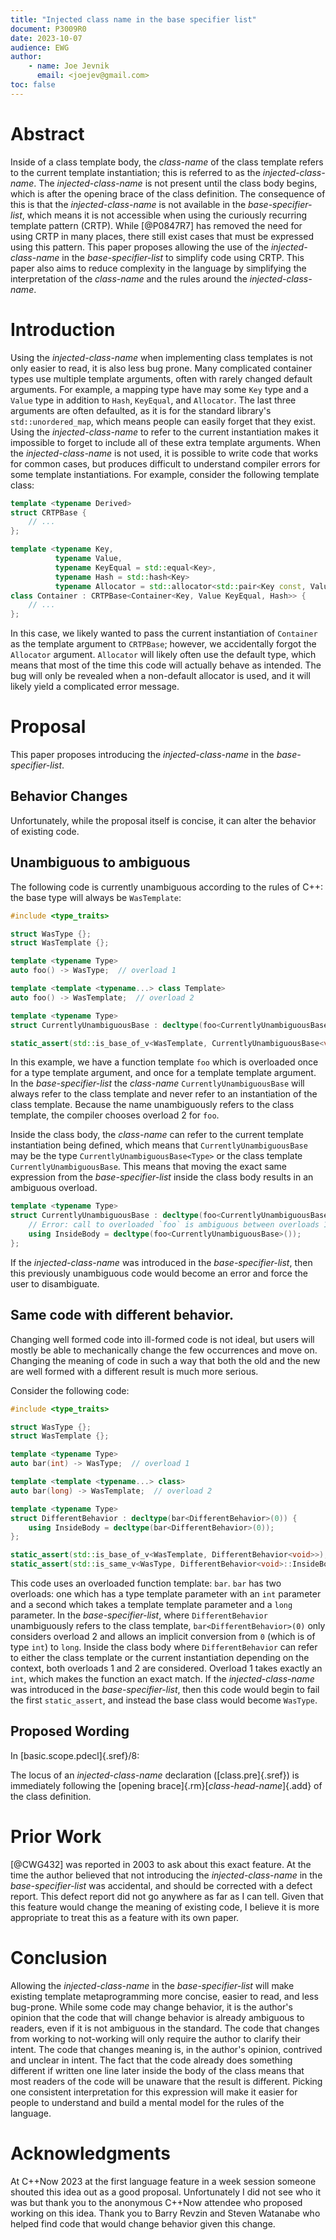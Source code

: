 ```yaml
---
title: "Injected class name in the base specifier list"
document: P3009R0
date: 2023-10-07
audience: EWG
author:
    - name: Joe Jevnik
      email: <joejev@gmail.com>
toc: false
---
```


# Abstract

Inside of a class template body, the _class-name_ of the class template refers to the current template instantiation; this is referred to as the _injected-class-name_.
The _injected-class-name_ is not present until the class body begins, which is after the opening brace of the class definition.
The consequence of this is that the _injected-class-name_ is not available in the _base-specifier-list_, which means it is not accessible when using the curiously recurring template pattern (CRTP).
While [@P0847R7] has removed the need for using CRTP in many places, there still exist cases that must be expressed using this pattern.
This paper proposes allowing the use of the _injected-class-name_ in the _base-specifier-list_ to simplify code using CRTP.
This paper also aims to reduce complexity in the language by simplifying the interpretation of the _class-name_ and the rules around the _injected-class-name_.

# Introduction

Using the _injected-class-name_ when implementing class templates is not only easier to read, it is also less bug prone.
Many complicated container types use multiple template arguments, often with rarely changed default arguments.
For example, a mapping type have may some `Key` type and a `Value` type in addition to `Hash`, `KeyEqual`, and `Allocator`.
The last three arguments are often defaulted, as it is for the standard library's `std::unordered_map`, which means people can easily forget that they exist.
Using the _injected-class-name_ to refer to the current instantiation makes it impossible to forget to include all of these extra template arguments.
When the _injected-class-name_ is not used, it is possible to write code that works for common cases, but produces difficult to understand compiler errors for some template instantiations.
For example, consider the following template class:

```c++
template <typename Derived>
struct CRTPBase {
    // ...
};

template <typename Key,
          typename Value,
          typename KeyEqual = std::equal<Key>,
          typename Hash = std::hash<Key>
          typename Allocator = std::allocator<std::pair<Key const, Value>>>
class Container : CRTPBase<Container<Key, Value KeyEqual, Hash>> {
    // ...
};
```

In this case, we likely wanted to pass the current instantiation of `Container` as the template argument to `CRTPBase`; however, we accidentally forgot the `Allocator` argument.
`Allocator` will likely often use the default type, which means that most of the time this code will actually behave as intended.
The bug will only be revealed when a non-default allocator is used, and it will likely yield a complicated error message.

# Proposal

This paper proposes introducing the _injected-class-name_ in the _base-specifier-list_.

## Behavior Changes

Unfortunately, while the proposal itself is concise, it can alter the behavior of existing code.

## Unambiguous to ambiguous

The following code is currently unambiguous according to the rules of C++: the base type will always be `WasTemplate`:

```c++
#include <type_traits>

struct WasType {};
struct WasTemplate {};

template <typename Type>
auto foo() -> WasType;  // overload 1

template <template <typename...> class Template>
auto foo() -> WasTemplate;  // overload 2

template <typename Type>
struct CurrentlyUnambiguousBase : decltype(foo<CurrentlyUnambiguousBase>()) {};

static_assert(std::is_base_of_v<WasTemplate, CurrentlyUnambiguousBase<void>>);
```

In this example, we have a function template `foo` which is overloaded once for a type template argument, and once for a template template argument.
In the _base-specifier-list_ the _class-name_ `CurrentlyUnambiguousBase` will always refer to the class template and never refer to an instantiation of the class template.
Because the name unambiguously refers to the class template, the compiler chooses overload 2 for `foo`.

Inside the class body, the _class-name_ can refer to the current template instantiation being defined, which means that `CurrentlyUnambiguousBase` may be the type `CurrentlyUnambiguousBase<Type>` or the class template `CurrentlyUnambiguousBase`.
This means that moving the exact same expression from the _base-specifier-list_ inside the class body results in an ambiguous overload.

```c++
template <typename Type>
struct CurrentlyUnambiguousBase : decltype(foo<CurrentlyUnambiguousBase>()) {
    // Error: call to overloaded `foo` is ambiguous between overloads 1 and 2
    using InsideBody = decltype(foo<CurrentlyUnambiguousBase>());
};
```

If the _injected-class-name_ was introduced in the _base-specifier-list_, then this previously unambiguous code would become an error and force the user to disambiguate.

## Same code with different behavior.

Changing well formed code into ill-formed code is not ideal, but users will mostly be able to mechanically change the few occurrences and move on.
Changing the meaning of code in such a way that both the old and the new are well formed with a different result is much more serious.

Consider the following code:

```c++
#include <type_traits>

struct WasType {};
struct WasTemplate {};

template <typename Type>
auto bar(int) -> WasType;  // overload 1

template <template <typename...> class>
auto bar(long) -> WasTemplate;  // overload 2

template <typename Type>
struct DifferentBehavior : decltype(bar<DifferentBehavior>(0)) {
    using InsideBody = decltype(bar<DifferentBehavior>(0));
};

static_assert(std::is_base_of_v<WasTemplate, DifferentBehavior<void>>);
static_assert(std::is_same_v<WasType, DifferentBehavior<void>::InsideBody>);
```

This code uses an overloaded function template: `bar`.
`bar` has two overloads: one which has a type template parameter with an `int` parameter and a second which takes a template template parameter and a `long` parameter.
In the _base-specifier-list_, where `DifferentBehavior` unambiguously refers to the class template, `bar<DifferentBehavior>(0)` only considers overload 2 and allows an implicit conversion from `0` (which is of type `int`) to `long`.
Inside the class body where `DifferentBehavior` can refer to either the class template or the current instantiation depending on the context, both overloads 1 and 2 are considered.
Overload 1 takes exactly an `int`, which makes the function an exact match.
If the _injected-class-name_ was introduced in the _base-specifier-list_, then this code would begin to fail the first `static_assert`, and instead the base class would become `WasType`.

## Proposed Wording

In [basic.scope.pdecl]{.sref}/8:

The locus of an _injected-class-name_ declaration ([class.pre]{.sref}) is immediately following the [opening brace]{.rm}[_class-head-name_]{.add} of the class definition.

# Prior Work

[@CWG432] was reported in 2003 to ask about this exact feature.
At the time the author believed that not introducing the _injected-class-name_ in the _base-specifier-list_ was accidental, and should be corrected with a defect report.
This defect report did not go anywhere as far as I can tell.
Given that this feature would change the meaning of existing code, I believe it is more appropriate to treat this as a feature with its own paper.

# Conclusion

Allowing the _injected-class-name_ in the _base-specifier-list_ will make existing template metaprogramming more concise, easier to read, and less bug-prone.
While some code may change behavior, it is the author's opinion that the code that will change behavior is already ambiguous to readers, even if it is not ambiguous in the standard.
The code that changes from working to not-working will only require the author to clarify their intent.
The code that changes meaning is, in the author's opinion, contrived and unclear in intent.
The fact that the code already does something different if written one line later inside the body of the class means that most readers of the code will be unaware that the result is different.
Picking one consistent interpretation for this expression will make it easier for people to understand and build a mental model for the rules of the language.

# Acknowledgments

At C++Now 2023 at the first language feature in a week session someone shouted this idea out as a good proposal.
Unfortunately I did not see who it was but thank you to the anonymous C++Now attendee who proposed working on this idea.
Thank you to Barry Revzin and Steven Watanabe who helped find code that would change behavior given this change.
